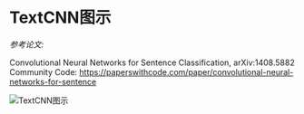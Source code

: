 # TextCNN图示

*参考论文:*

Convolutional Neural Networks for Sentence Classification, 	arXiv:1408.5882\
Community Code: https://paperswithcode.com/paper/convolutional-neural-networks-for-sentence

![TextCNN图示](https://user-images.githubusercontent.com/57089532/158724870-7f18061e-641b-4c64-94c7-f37a1cb63a32.png)
